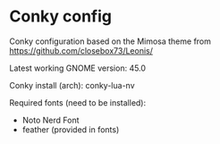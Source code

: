 # Conky config

Conky configuration based on the Mimosa theme from <https://github.com/closebox73/Leonis/>

Latest working GNOME version: 45.0

Conky install (arch): conky-lua-nv

Required fonts (need to be installed):

- Noto Nerd Font
- feather (provided in fonts)
